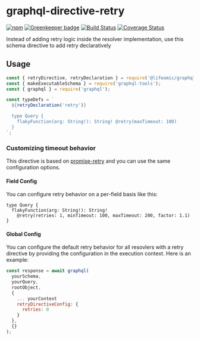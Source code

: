 # graphql-directive-retry

[![npm](https://img.shields.io/npm/v/@lifeomic/graphql-directive-retry.svg)](https://www.npmjs.com/package/@lifeomic/graphql-directive-retry)
[![Greenkeeper badge](https://badges.greenkeeper.io/lifeomic/graphql-directive-retry.svg)](https://greenkeeper.io/)
[![Build Status](https://travis-ci.org/lifeomic/graphql-directive-retry.svg?branch=master)](https://travis-ci.org/lifeomic/graphql-directive-retry)
[![Coverage Status](https://coveralls.io/repos/github/lifeomic/graphql-directive-retry/badge.svg?branch=master)](https://coveralls.io/github/lifeomic/graphql-directive-retry?branch=master)

Instead of adding retry logic inside the resolver implementation, use this
schema directive to add retry declaratively

## Usage

```js
const { retryDirective, retryDeclaration } = require('@lifeomic/graphql-directive-retry');
const { makeExecutableSchema } = require('graphql-tools');
const { graphql } = require('graphql');

const typeDefs = `
  ${retryDeclaration('retry')}

  type Query {
    flakyFunction(arg: String!): String! @retry(maxTimeout: 100)
  }
`;
```

### Customizing timeout behavior

This directive is based on [promise-retry](https://github.com/IndigoUnited/node-promise-retry#readme)
and you can use the same configuration options.

#### Field Config

You can configure retry behavior on a per-field basis like this:

```
type Query {
  flakyFunction(arg: String!): String!
    @retry(retries: 1, minTimeout: 100, maxTimeout: 200, factor: 1.1)
}
```

#### Global Config

You can configure the default retry behavior for all resovlers with a retry
directive by providing the configuration in the execution context. Here is
an example:

```js
const response = await graphql(
  yourSchema,
  yourQuery,
  rootObject,
  {
    ... yourContext
    retryDirectiveConfig: {
      retries: 0
    }
  },
  {}
);
```
